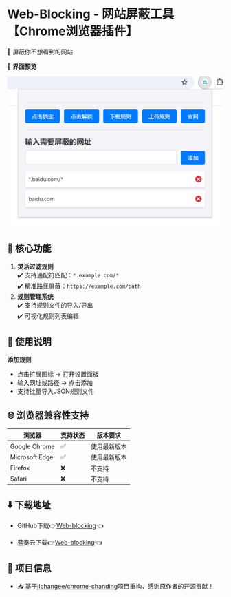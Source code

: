 # Web-Blocking - 网站屏蔽工具【Chrome浏览器插件】
🚫 屏蔽你不想看到的网站

**📱 界面预览**  

![项目截图](https://github.com/QsSama-W/Web-blocking/blob/main/%E6%95%88%E6%9E%9C%E5%9B%BE.png)  


## 🌟 核心功能  
1. **灵活过滤规则**  
   ✔️ 支持通配符匹配：`*.example.com/*`  
   ✔️ 精准路径屏蔽：`https://example.com/path`  
2. **规则管理系统**  
   ✔️ 支持规则文件的导入/导出  
   ✔️ 可视化规则列表编辑  


## 📖 使用说明  
 **添加规则**  
   - 点击扩展图标 → 打开设置面板  
   - 输入网址或路径 → 点击添加
   - 支持批量导入JSON规则文件  


## 🌐 浏览器兼容性支持
| 浏览器       | 支持状态 | 版本要求       |
|--------------|----------|----------------|
| Google Chrome | ✅ | 使用最新版本 |
| Microsoft Edge | ✅ | 使用最新版本 |
| Firefox      | ❌ | 不支持 |
| Safari       | ❌ | 不支持 |

## ⬇️ 下载地址
-  GitHub下载👉[Web-blocking](https://github.com/user-attachments/files/19516315/Web-blocking.zip)👈
  
-  蓝奏云下载👉[Web-blocking](https://wwls.lanzoue.com/ijWTZ2s1a7ba)👈


## 📢 项目信息
- 📥 基于[jichangee/chrome-chanding](https://github.com/jichangee/chrome-chanding)项目重构，感谢原作者的开源贡献！
